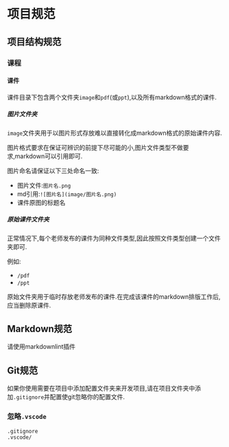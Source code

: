 # 项目规范

## 项目结构规范

### 课程

#### 课件

课件目录下包含两个文件夹`image`和`pdf`(或`ppt`),以及所有markdown格式的课件.

##### 图片文件夹

`image`文件夹用于以图片形式存放难以直接转化成markdown格式的原始课件内容.

图片格式要求在保证可辨识的前提下尽可能的小,图片文件类型不做要求,markdown可以引用即可.

图片命名请保证以下三处命名一致:

- 图片文件:`图片名.png`
- md引用:`![图片名](image/图片名.png)`
- 课件原图的标题名

##### 原始课件文件夹

正常情况下,每个老师发布的课件为同种文件类型,因此按照文件类型创建一个文件夹即可.

例如:

- `/pdf`
- `/ppt`

原始文件夹用于临时存放老师发布的课件.在完成该课件的markdown排版工作后,应当删除原课件.

## Markdown规范

请使用markdownlint插件

## Git规范

如果你使用需要在项目中添加配置文件夹来开发项目,请在项目文件夹中添加`.gitignore`并配置使git忽略你的配置文件.

### 忽略`.vscode`

```git
.gitignore
.vscode/
```
